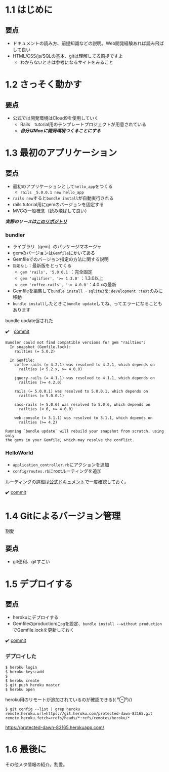 # 1.1 はじめに

## 要点

- ドキュメントの読み方、前提知識などの説明。Web開発経験あれば読み飛ばして良い
- HTML/CSS/js/SQLの基本、gitは理解してる前提ですよ
  - わからないときは参考になるサイトをみること

# 1.2 さっそく動かす

## 要点

- 公式では開発環境はCloud9を使用していく
  - Rails　tutorial用のテンプレートプロジェクトが用意されている
  - ___自分はMacに開発環境つくることにする___


# 1.3 最初のアプリケーション

## 要点

- 最初のアプリケーションとして`hello_app`をつくる
  - `rails _5.0.0.1 new hello_app`
- `rails new`すると`bundle install`が自動実行される
- rails tutorial用にgemのバージョンを固定する
- MVCの一般概念（読み飛ばして良い）

___実際のソースは[このリポジトリ](https://github.com/shoota/rails5-tutorial-hello_app)___

### bundler

- ライブラリ（gem）のパッケージマネージャ
- gemのバージョンは`Gemfile`にかいてある
- Gemfileでのバージョン指定の方法に関する説明
- `指定なし`：最新版をとってくる
  - `gem 'rails', '5.0.0.1'`：完全固定
  - `gem 'uglifier', '>= 1.3.0'` ：1.3.0以上
  - `gem 'coffee-rails', '~> 4.0.0'`：4.0.xの最新
- Gemfileを編集して`bundle install`
  - `sqlite3`を`:development :test`のみに移動
- `bundle install`したときに`bundle update`してね、ってエラーになることもあります

bundle update促された

:heavy_check_mark:　[commit](https://github.com/shoota/rails5-tutorial-hello_app/commit/a3cc79ea97c429cca3caa00a3fc5ad9a49a0ff58)

```
Bundler could not find compatible versions for gem "railties":
  In snapshot (Gemfile.lock):
    railties (= 5.0.2)

  In Gemfile:
    coffee-rails (= 4.2.1) was resolved to 4.2.1, which depends on
      railties (< 5.2.x, >= 4.0.0)

    jquery-rails (= 4.1.1) was resolved to 4.1.1, which depends on
      railties (>= 4.2.0)

    rails (= 5.0.0.1) was resolved to 5.0.0.1, which depends on
      railties (= 5.0.0.1)

    sass-rails (= 5.0.6) was resolved to 5.0.6, which depends on
      railties (< 6, >= 4.0.0)

    web-console (= 3.1.1) was resolved to 3.1.1, which depends on
      railties (>= 4.2)

Running `bundle update` will rebuild your snapshot from scratch, using only
the gems in your Gemfile, which may resolve the conflict.

```

### HelloWorld

- `application_controller.rb`にアクションを追加
- `config/routes.rb`にrootルーティングを追加

ルーティングの詳細は[公式ドキュメント](https://railsguides.jp/routing.html)で一度確認しておく。

:heavy_check_mark: [commit](https://github.com/shoota/rails5-tutorial-hello_app/commit/406657b9d01fd99faa7c415536d939126885d437)


# 1.4 Gitによるバージョン管理

割愛

## 要点

- git便利、gitすごい


# 1.5 デプロイする

## 要点

- herokuにデプロイする
- Gemfileのproductionに`pg`を設定、`bundle install --without production`でGemfile.lockを更新しておく

:heavy_check_mark: [commit](https://github.com/shoota/rails5-tutorial-hello_app/commit/a3b725e10d0cd210ed20f0301e70e1f7aa7fa96b)

### デプロイした

```
$ heroku login
$ heroku keys:add
$ 
$ heroku create
$ git push heroku master
$ heroku open 
```

heroku用のリモートが追加されているのが確認できる(\( ⁰⊖⁰)/)

```
$ git config --list | grep heroku
remote.heroku.url=https://git.heroku.com/protected-dawn-83165.git
remote.heroku.fetch=+refs/heads/*:refs/remotes/heroku/*
```

https://protected-dawn-83165.herokuapp.com/


# 1.6 最後に

その他メタ情報の紹介。割愛。
